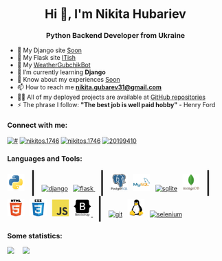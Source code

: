 <h1 align="center">Hi 👋, I'm Nikita Hubariev</h1>
<h3 align="center">Python Backend Developer from Ukraine</h3>

-   🔭 My Django site [Soon](#)
-   👯 My Flask site [ITish](https://gubchik123.pythonanywhere.com)
-   🤝 My [WeatherGubchikBot](https://t.me/WeatherGubchikBot)
-   🌱 I’m currently learning **Django**
-   📄 Know about my experiences [Soon](#)
-   📫 How to reach me **nikita.gubarev31@gmail.com**
-   👨‍💻 All of my deployed projects are available at [GitHub repositories](https://github.com/Gubchik123?tab=repositories)
-   ⚡ The phrase I follow: **"The best job is well paid hobby"** - Henry Ford

### Connect with me:

<a href="#"><img align="center" src="https://raw.githubusercontent.com/rahuldkjain/github-profile-readme-generator/master/src/images/icons/Social/linked-in-alt.svg" alt="#" height="30" width="40" /></a> <a href="https://fb.com/nikitos.1746"><img align="center" src="https://raw.githubusercontent.com/rahuldkjain/github-profile-readme-generator/master/src/images/icons/Social/facebook.svg" alt="nikitos.1746" height="30" width="40" /></a> <a href="https://instagram.com/nikitos.1746"><img align="center" src="https://raw.githubusercontent.com/rahuldkjain/github-profile-readme-generator/master/src/images/icons/Social/instagram.svg" alt="nikitos.1746" height="30" width="40" /></a> <a href="https://stackoverflow.com/users/20199410"><img align="center" src="https://raw.githubusercontent.com/rahuldkjain/github-profile-readme-generator/master/src/images/icons/Social/stack-overflow.svg" alt="20199410" height="30" width="40" /></a>

### Languages and Tools:

<a href="https://www.python.org" rel="noreferrer"> <img src="https://raw.githubusercontent.com/devicons/devicon/master/icons/python/python-original.svg" alt="python" width="40" height="40"/></a> &nbsp; <span style="font-size: 50px;">|</span> &nbsp; <a href="https://www.djangoproject.com/" rel="noreferrer"> <img src="https://cdn.worldvectorlogo.com/logos/django.svg" alt="django" width="40" height="40"/></a> &nbsp; <a href="https://flask.palletsprojects.com/" rel="noreferrer"> <img src="https://www.vectorlogo.zone/logos/pocoo_flask/pocoo_flask-icon.svg" alt="flask" width="40" height="40"/> </a> &nbsp; <span style="font-size: 50px;">|</span> &nbsp; <a href="https://www.postgresql.org" rel="noreferrer"> <img src="https://raw.githubusercontent.com/devicons/devicon/master/icons/postgresql/postgresql-original-wordmark.svg" alt="postgresql" width="40" height="40"/></a> &nbsp; <a href="https://www.mysql.com/" rel="noreferrer"> <img src="https://raw.githubusercontent.com/devicons/devicon/master/icons/mysql/mysql-original-wordmark.svg" alt="mysql" width="40" height="40"/></a> &nbsp; <a href="https://www.sqlite.org/" rel="noreferrer"> <img src="https://www.vectorlogo.zone/logos/sqlite/sqlite-icon.svg" alt="sqlite" width="40" height="40"/></a> &nbsp; <a href="https://www.mongodb.com/" rel="noreferrer"> <img src="https://raw.githubusercontent.com/devicons/devicon/master/icons/mongodb/mongodb-original-wordmark.svg" alt="mongodb" width="40" height="40"/></a> &nbsp; <span style="font-size: 50px;">|</span> &nbsp; <a href="https://www.w3.org/html/" rel="noreferrer"> <img src="https://raw.githubusercontent.com/devicons/devicon/master/icons/html5/html5-original-wordmark.svg" alt="html5" width="40" height="40"/></a> &nbsp; <a href="https://www.w3schools.com/css/" rel="noreferrer"> <img src="https://raw.githubusercontent.com/devicons/devicon/master/icons/css3/css3-original-wordmark.svg" alt="css3" width="40" height="40"/></a> &nbsp; <a href="https://developer.mozilla.org/en-US/docs/Web/JavaScript" rel="noreferrer"> <img src="https://raw.githubusercontent.com/devicons/devicon/master/icons/javascript/javascript-original.svg" alt="javascript" width="40" height="40"/></a> &nbsp; <a href="https://getbootstrap.com" rel="noreferrer"> <img src="https://raw.githubusercontent.com/devicons/devicon/master/icons/bootstrap/bootstrap-plain-wordmark.svg" alt="bootstrap" width="40" height="40"/> </a> &nbsp; <span style="font-size: 50px;">|</span> &nbsp; <a href="https://git-scm.com/" rel="noreferrer"> <img src="https://www.vectorlogo.zone/logos/git-scm/git-scm-icon.svg" alt="git" width="40" height="40"/></a> &nbsp; <a href="https://www.linux.org/" rel="noreferrer"> <img src="https://raw.githubusercontent.com/devicons/devicon/master/icons/linux/linux-original.svg" alt="linux" width="40" height="40"/></a> &nbsp; <a href="https://www.selenium.dev" rel="noreferrer"> <img src="https://raw.githubusercontent.com/detain/svg-logos/780f25886640cef088af994181646db2f6b1a3f8/svg/selenium-logo.svg" alt="selenium" width="40" height="40"/> </a>

### Some statistics:

<p>
<img style="float: left; margin: 0 20px 20px 0;" src="https://github-readme-stats.vercel.app/api/top-langs?username=gubchik123&show_icons=true&locale=en&layout=compact"/>
<img src="https://github-readme-streak-stats.herokuapp.com/?user=gubchik123&"/>
</p>
